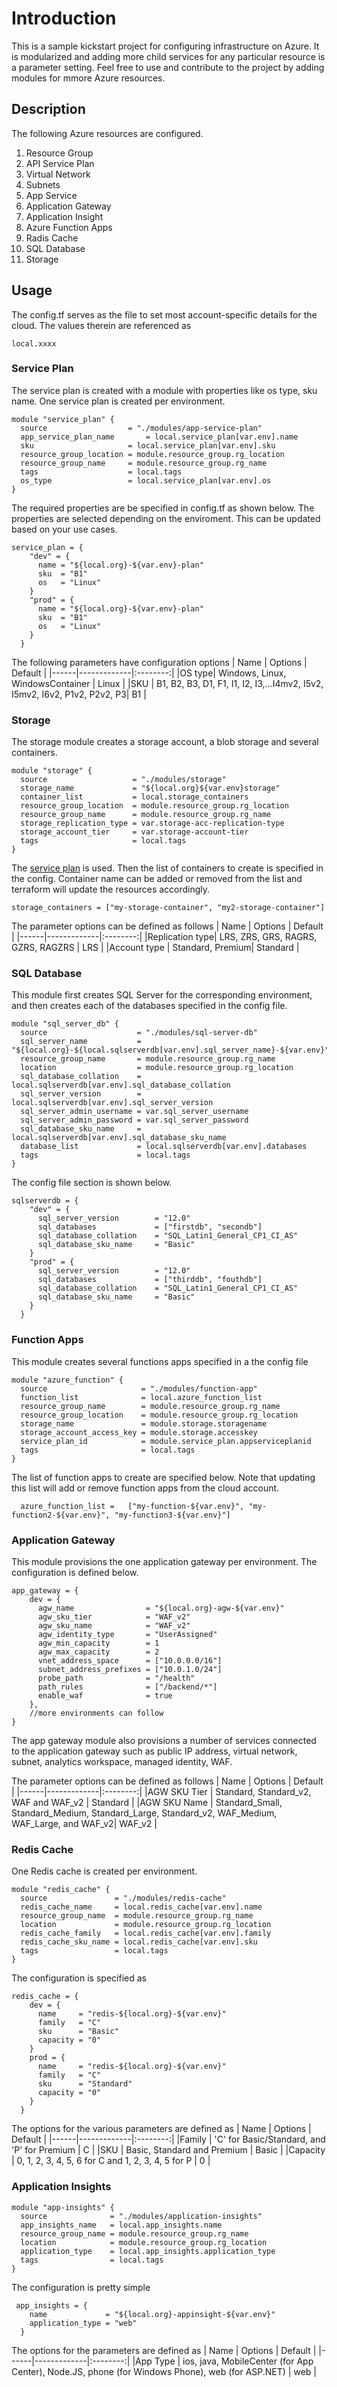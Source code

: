 # Introduction #
This is a sample kickstart project for configuring infrastructure on Azure. It is modularized and adding more child services for any particular resource is a parameter setting. Feel free to use and contribute to the project by adding modules for mmore Azure resources.

## Description ##
The following Azure resources are configured.

1. Resource Group
2. API Service Plan
3. Virtual Network
4. Subnets
5. App Service
6. Application Gateway
7. Application Insight
8. Azure Function Apps
9. Radis Cache
10. SQL Database
11. Storage

## Usage ##
The config.tf serves as the file to set most account-specific details for the cloud. The values therein are referenced as
```
local.xxxx
```
### Service Plan ###
The service plan is created with a module with properties like os type, sku name. One service plan is created per environment.

```
module "service_plan" {
  source                  = "./modules/app-service-plan"
  app_service_plan_name       = local.service_plan[var.env].name
  sku                     = local.service_plan[var.env].sku
  resource_group_location = module.resource_group.rg_location
  resource_group_name     = module.resource_group.rg_name
  tags                    = local.tags
  os_type                 = local.service_plan[var.env].os
}

```
The required properties are be specified in config.tf as shown below. The properties are selected depending on the enviroment. This can be updated based on your use cases.
```
service_plan = {
    "dev" = {
      name = "${local.org}-${var.env}-plan"
      sku  = "B1"
      os   = "Linux"
    }
    "prod" = {
      name = "${local.org}-${var.env}-plan"
      sku  = "B1"
      os   = "Linux"
    }
  }
```
The following parameters have configuration options
| Name | Options |  Default |
|------|-------------|:--------:|
|OS type| Windows, Linux, WindowsContainer | Linux |
|SKU | B1, B2, B3, D1, F1, I1, I2, I3,...I4mv2, I5v2, I5mv2, I6v2, P1v2, P2v2, P3| B1 |

### Storage ###
The storage module creates a storage account, a blob storage and several containers.

```
module "storage" {
  source                   = "./modules/storage"
  storage_name             = "${local.org}${var.env}storage"
  container_list           = local.storage_containers
  resource_group_location  = module.resource_group.rg_location
  resource_group_name      = module.resource_group.rg_name
  storage_replication_type = var.storage-acc-replication-type
  storage_account_tier     = var.storage-account-tier
  tags                     = local.tags
}
```
The <a href="#service-plan">service plan</a> is used. Then the list of containers to create is specified in the config. Container name can be added or removed from the list and terraform will update the resources accordingly.

```
storage_containers = ["my-storage-container", "my2-storage-container"] 
```
The parameter options can be defined as follows
| Name | Options |  Default |
|------|-------------|:--------:|
|Replication type| LRS, ZRS, GRS, RAGRS, GZRS, RAGZRS | LRS |
|Account type | Standard, Premium| Standard |

### SQL Database ###
This module first creates SQL Server for the corresponding environment, and then creates each of the databases specified in the config file. 

```
module "sql_server_db" {
  source                    = "./modules/sql-server-db"
  sql_server_name           = "${local.org}-${local.sqlserverdb[var.env].sql_server_name}-${var.env}"
  resource_group_name       = module.resource_group.rg_name
  location                  = module.resource_group.rg_location
  sql_database_collation    = local.sqlserverdb[var.env].sql_database_collation
  sql_server_version        = local.sqlserverdb[var.env].sql_server_version
  sql_server_admin_username = var.sql_server_username
  sql_server_admin_password = var.sql_server_password
  sql_database_sku_name     = local.sqlserverdb[var.env].sql_database_sku_name
  database_list             = local.sqlserverdb[var.env].databases
  tags                      = local.tags
}
```
The config file section is shown below. 
```
sqlserverdb = {
    "dev" = {
      sql_server_version        = "12.0"
      sql_databases             = ["firstdb", "secondb"]
      sql_database_collation    = "SQL_Latin1_General_CP1_CI_AS"
      sql_database_sku_name     = "Basic"
    }
    "prod" = {
      sql_server_version        = "12.0"
      sql_databases             = ["thirddb", "fouthdb"]
      sql_database_collation    = "SQL_Latin1_General_CP1_CI_AS"
      sql_database_sku_name     = "Basic"
    }
  }

```

### Function Apps ###
This module creates several functions apps specified in a the config file
```
module "azure_function" {
  source                     = "./modules/function-app"
  function_list              = local.azure_function_list
  resource_group_name        = module.resource_group.rg_name
  resource_group_location    = module.resource_group.rg_location
  storage_name               = module.storage.storagename
  storage_account_access_key = module.storage.accesskey
  service_plan_id            = module.service_plan.appserviceplanid
  tags                       = local.tags
}

````

The list of function apps to create are specified below. Note that updating this list will add or remove function apps from the cloud account.
```
  azure_function_list =   ["my-function-${var.env}", "my-function2-${var.env}", "my-function3-${var.env}"]
```
### Application Gateway ###
This module provisions the one application gateway per environment. The configuration is defined below.

```
app_gateway = {
    dev = {
      agw_name                = "${local.org}-agw-${var.env}"
      agw_sku_tier            = "WAF_v2"
      agw_sku_name            = "WAF_v2"
      agw_identity_type       = "UserAssigned"
      agw_min_capacity        = 1
      agw_max_capacity        = 2
      vnet_address_space      = ["10.0.0.0/16"]
      subnet_address_prefixes = ["10.0.1.0/24"]
      probe_path              = "/health"
      path_rules              = ["/backend/*"]
      enable_waf              = true
    },
    //more environments can follow
}
```
The app gateway module also provisions a number of services connected to the application gateway such as public IP address, virtual network, subnet, analytics workspace, managed identity, WAF. 

The parameter options can be defined as follows
| Name | Options |  Default |
|------|-------------|:--------:|
|AGW SKU Tier | Standard, Standard_v2, WAF and WAF_v2 | Standard |
|AGW SKU Name | Standard_Small, Standard_Medium, Standard_Large, Standard_v2, WAF_Medium, WAF_Large, and WAF_v2| WAF_v2 |

### Redis Cache ###
One Redis cache is created per environment. 
```
module "redis_cache" {
  source               = "./modules/redis-cache"
  redis_cache_name     = local.redis_cache[var.env].name
  resource_group_name  = module.resource_group.rg_name
  location             = module.resource_group.rg_location
  redis_cache_family   = local.redis_cache[var.env].family
  redis_cache_sku_name = local.redis_cache[var.env].sku
  tags                 = local.tags
}
```

The configuration is specified as
```
redis_cache = {
    dev = {
      name     = "redis-${local.org}-${var.env}"
      family   = "C"
      sku      = "Basic"
      capacity = "0"
    }
    prod = {
      name     = "redis-${local.org}-${var.env}"
      family   = "C"
      sku      = "Standard"
      capacity = "0"
    }
  }
```
The options for the various parameters are defined as
| Name | Options |  Default |
|------|-------------|:--------:|
|Family | 'C' for Basic/Standard, and 'P' for Premium | C |
|SKU | Basic, Standard and Premium | Basic |
|Capacity | 0, 1, 2, 3, 4, 5, 6 for C and 1, 2, 3, 4, 5 for P | 0 |

### Application Insights ###
```
module "app-insights" {
  source              = "./modules/application-insights"
  app_insights_name   = local.app_insights.name
  resource_group_name = module.resource_group.rg_name
  location            = module.resource_group.rg_location
  application_type    = local.app_insights.application_type
  tags                = local.tags
}
```

The configuration is pretty simple
```
 app_insights = {
    name             = "${local.org}-appinsight-${var.env}"
    application_type = "web"
  }
  ```
  The options for the parameters are defined as
| Name | Options |  Default |
|------|-------------|:--------:|
|App Type | ios, java,  MobileCenter (for App Center), Node.JS, phone (for Windows Phone), web (for ASP.NET) | web |
